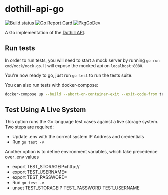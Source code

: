 # dothill-api-go

[![Build status](https://gitlab.com/enix.io/dothill-api-go/badges/master/pipeline.svg)](https://gitlab.com/enix.io/dothill-api-go/-/pipelines)
[![Go Report Card](https://goreportcard.com/badge/github.com/enix/dothill-api-go)](https://goreportcard.com/report/github.com/enix/dothill-api-go)
[![PkgGoDev](https://pkg.go.dev/badge/github.com/enix/dothill-api-go)](https://pkg.go.dev/github.com/enix/dothill-api-go)

A Go implementation of the [Dothill API](https://www.seagate.com/files/dothill-content/support/documentation/AssuredSAN_4004_Series_CLI_Reference_Guide_GL105.pdf).

## Run tests

In order to run tests, you will need to start a mock server by running `go run cmd/mock/mock.go`. It will expose the mocked api on `localhost:8080`.

You're now ready to go, just run `go test` to run the tests suite.

You can also run tests with docker-compose:

```sh
docker-compose up --build --abort-on-container-exit --exit-code-from tests
```

## Test Using A Live System

This option runs the Go language test cases against a live storage system. Two steps are required:
- Update .env with the correct system IP Address and credentials
- Run `go test -v`

Another option is to define environment variables, which take precedence over .env values
- export TEST_STORAGEIP=http://<ipaddress>
- export TEST_USERNAME=<username>
- export TEST_PASSWORD=<password>
- Run `go test -v`
- unset TEST_STORAGEIP TEST_PASSWORD TEST_USERNAME
